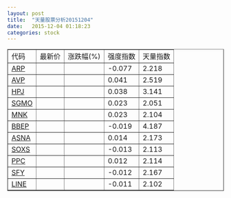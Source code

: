 ```yaml
---
layout: post
title:  "天量股票分析20151204"
date:   2015-12-04 01:18:23
categories: stock
---
```

<script type="text/javascript">
var stockList = []
stockList.push('gb_arp');
stockList.push('gb_avp');
stockList.push('gb_hpj');
stockList.push('gb_sgmo');
stockList.push('gb_mnk');
stockList.push('gb_bbep');
stockList.push('gb_asna');
stockList.push('gb_soxs');
stockList.push('gb_ppc');
stockList.push('gb_sfy');
stockList.push('gb_line');
</script>

<table border="1">
 <tr>
  <td>代码</td>
  <td>最新价</td>
  <td>涨跌幅(%)</td>
 <td>强度指数</td>
 <td>天量指数</td>
</tr>
  <tr id="arp"><td><a href="http://stock.finance.sina.com.cn/usstock/quotes/ARP.html" target="_blank">ARP</a></td><td></td><td></td><td>-0.077</td><td>2.218</td></tr>
  <tr id="avp"><td><a href="http://stock.finance.sina.com.cn/usstock/quotes/AVP.html" target="_blank">AVP</a></td><td></td><td></td><td>0.041</td><td>2.519</td></tr>
  <tr id="hpj"><td><a href="http://stock.finance.sina.com.cn/usstock/quotes/HPJ.html" target="_blank">HPJ</a></td><td></td><td></td><td>0.038</td><td>3.141</td></tr>
  <tr id="sgmo"><td><a href="http://stock.finance.sina.com.cn/usstock/quotes/SGMO.html" target="_blank">SGMO</a></td><td></td><td></td><td>0.023</td><td>2.051</td></tr>
  <tr id="mnk"><td><a href="http://stock.finance.sina.com.cn/usstock/quotes/MNK.html" target="_blank">MNK</a></td><td></td><td></td><td>0.023</td><td>2.104</td></tr>
  <tr id="bbep"><td><a href="http://stock.finance.sina.com.cn/usstock/quotes/BBEP.html" target="_blank">BBEP</a></td><td></td><td></td><td>-0.019</td><td>4.187</td></tr>
  <tr id="asna"><td><a href="http://stock.finance.sina.com.cn/usstock/quotes/ASNA.html" target="_blank">ASNA</a></td><td></td><td></td><td>0.014</td><td>2.173</td></tr>
  <tr id="soxs"><td><a href="http://stock.finance.sina.com.cn/usstock/quotes/SOXS.html" target="_blank">SOXS</a></td><td></td><td></td><td>-0.013</td><td>2.113</td></tr>
  <tr id="ppc"><td><a href="http://stock.finance.sina.com.cn/usstock/quotes/PPC.html" target="_blank">PPC</a></td><td></td><td></td><td>0.012</td><td>2.114</td></tr>
  <tr id="sfy"><td><a href="http://stock.finance.sina.com.cn/usstock/quotes/SFY.html" target="_blank">SFY</a></td><td></td><td></td><td>-0.012</td><td>2.167</td></tr>
  <tr id="line"><td><a href="http://stock.finance.sina.com.cn/usstock/quotes/LINE.html" target="_blank">LINE</a></td><td></td><td></td><td>-0.011</td><td>2.102</td></tr>
</table>
